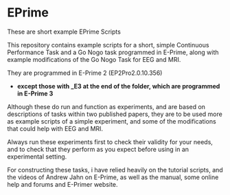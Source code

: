# EPrime
These are short example EPrime Scripts

This repository contains example scripts for a short, simple Continuous Performance Task and a Go Nogo task programmed in E-Prime, along with example modifications of the Go Nogo Task for EEG and MRI. 

They are programmed in E-Prime 2 (EP2Pro2.0.10.356) 

- **except those with _E3 at the end of the folder, which are programmed in E-Prime 3**

Although these do run and function as experiments, and are based on descriptions of tasks within two published papers, they are to be used more as example scripts of a simple experiment, and some of the modifications that could help with EEG and MRI. 

Always run these experiments first to check their validity for your needs, and to check that they perform as you expect before using in an experimental setting. 

For constructing these tasks, i have relied heavily on the tutorial scripts, and the videos of Andrew Jahn on E-Prime, as well as the manual, some online help and forums and E-Primer website. 
